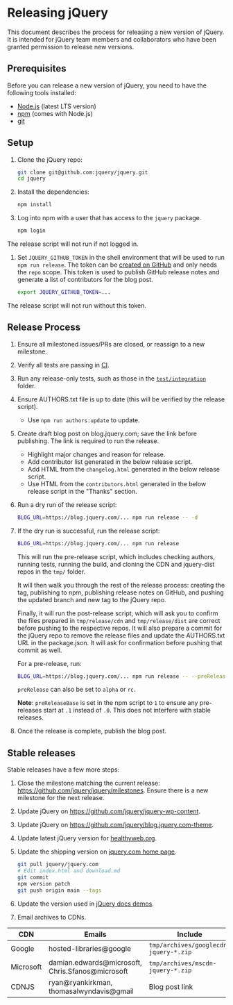 # Releasing jQuery

This document describes the process for releasing a new version of jQuery. It is intended for jQuery team members and collaborators who have been granted permission to release new versions.

## Prerequisites

Before you can release a new version of jQuery, you need to have the following tools installed:

- [Node.js](https://nodejs.org/) (latest LTS version)
- [npm](https://www.npmjs.com/) (comes with Node.js)
- [git](https://git-scm.com/)

## Setup

1. Clone the jQuery repo:

	```sh
	git clone git@github.com:jquery/jquery.git
	cd jquery
	```

1. Install the dependencies:

	```sh
	npm install
	```

1. Log into npm with a user that has access to the `jquery` package.

	```sh
	npm login
	```

The release script will not run if not logged in.

1. Set `JQUERY_GITHUB_TOKEN` in the shell environment that will be used to run `npm run release`. The token can be [created on GitHub](https://github.com/settings/tokens/new?scopes=repo&description=release-it) and only needs the `repo` scope. This token is used to publish GitHub release notes and generate a list of contributors for the blog post.

	```sh
	export JQUERY_GITHUB_TOKEN=...
	```

The release script will not run without this token.

## Release Process

1. Ensure all milestoned issues/PRs are closed, or reassign to a new milestone.
1. Verify all tests are passing in [CI](https://github.com/jquery/jquery/actions).
1. Run any release-only tests, such as those in the [`test/integration`](../../test/integration/) folder.
1. Ensure AUTHORS.txt file is up to date (this will be verified by the release script).

	- Use `npm run authors:update` to update.

1. Create draft blog post on blog.jquery.com; save the link before publishing. The link is required to run the release.

	- Highlight major changes and reason for release.
	- Add contributor list generated in the below release script.
	- Add HTML from the `changelog.html` generated in the below release script.
	- Use HTML from the `contributors.html` generated in the below release script in the "Thanks" section.

1. Run a dry run of the release script:

	```sh
	BLOG_URL=https://blog.jquery.com/... npm run release -- -d
	```

1. If the dry run is successful, run the release script:

	```sh
	BLOG_URL=https://blog.jquery.com/... npm run release
	```

	This will run the pre-release script, which includes checking authors, running tests, running the build, and cloning the CDN and jquery-dist repos in the `tmp/` folder.

	It will then walk you through the rest of the release process: creating the tag, publishing to npm, publishing release notes on GitHub, and pushing the updated branch and new tag to the jQuery repo.

	Finally, it will run the post-release script, which will ask you to confirm the files prepared in `tmp/release/cdn` and `tmp/release/dist` are correct before pushing to the respective repos. It will also prepare a commit for the jQuery repo to remove the release files and update the AUTHORS.txt URL in the package.json. It will ask for confirmation before pushing that commit as well.

	For a pre-release, run:

	```sh
	BLOG_URL=https://blog.jquery.com/... npm run release -- --preRelease=beta
	```

	`preRelease` can also be set to `alpha` or `rc`.

	**Note**: `preReleaseBase` is set in the npm script to `1` to ensure any pre-releases start at `.1` instead of `.0`. This does not interfere with stable releases.

1. Once the release is complete, publish the blog post.

## Stable releases

Stable releases have a few more steps:

1. Close the milestone matching the current release: https://github.com/jquery/jquery/milestones. Ensure there is a new milestone for the next release.
1. Update jQuery on https://github.com/jquery/jquery-wp-content.
1. Update jQuery on https://github.com/jquery/blog.jquery.com-theme.
1. Update latest jQuery version for [healthyweb.org](https://github.com/jquery/healthyweb.org/blob/main/wrangler.toml).
1. Update the shipping version on [jquery.com home page](https://github.com/jquery/jquery.com).

	```sh
	git pull jquery/jquery.com
	# Edit index.html and download.md
	git commit
	npm version patch
	git push origin main --tags
	```

1. Update the version used in [jQuery docs demos](https://github.com/jquery/api.jquery.com/blob/main/entries2html.xsl).

1. Email archives to CDNs.

| CDN | Emails | Include |
| --- | ------ | ------- |
| Google | hosted-libraries@google | `tmp/archives/googlecdn-jquery-*.zip` |
| Microsoft | damian.edwards@microsoft, Chris.Sfanos@microsoft | `tmp/archives/mscdn-jquery-*.zip` |
| CDNJS | ryan@ryankirkman, thomasalwyndavis@gmail | Blog post link |
